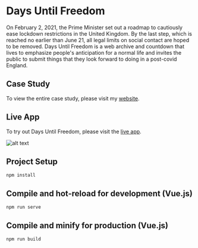 # Days Until Freedom

On February 2, 2021, the Prime Minister set out a roadmap to cautiously ease lockdown restrictions in the United Kingdom. By the last step, which is reached no earlier than June 21, all legal limits on social contact are hoped to be removed. Days Until Freedom is a web archive and countdown that lives to emphasize people's anticipation for a normal life and invites the public to submit things that they look forward to doing in a post-covid England.

## Case Study

To view the entire case study, please visit my [website](https://www.maxi.studio/days_until_freedom).

## Live App

To try out Days Until Freedom, please visit the [live app](https://days-until-freedom.maxi.studio).

![alt text](https://cdn.glitch.com/b4cd9c5e-4515-4298-ac12-97fd727eaf29%2Fapp_overview.png?v=1614186279499)

## Project Setup

```
npm install
```

## Compile and hot-reload for development (Vue.js)

```
npm run serve
```

## Compile and minify for production (Vue.js)

```
npm run build
```
